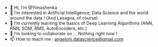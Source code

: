 - 👋 Hi, I’m @Yimashenka
- 👀 I’m interested in Artificial Intelligence, Data Science and the world around the data ! (And Lasagna, of course)
- 🌱 I’m currently learning the basics of Deep Learning Algorithms (ANN, RNN, SOM, BMS, AutoEncoders, etc.)
- 💞️ I’m looking to collaborate on ... Nothing right now !
- 📫 How to reach me : angeloni.datascience@gmail.com

<!---
Yimashenka/Yimashenka is a ✨ special ✨ repository because its `README.md` (this file) appears on your GitHub profile.
You can click the Preview link to take a look at your changes.
--->
